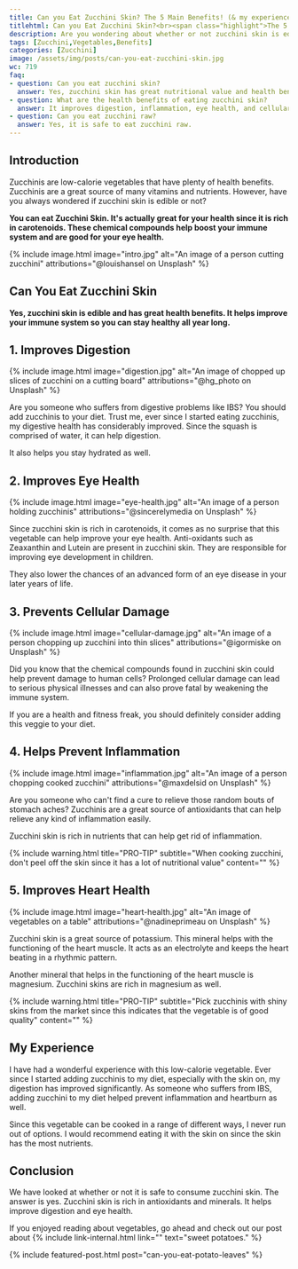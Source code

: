 ```yaml
---
title: Can you Eat Zucchini Skin? The 5 Main Benefits! (& my experience)
titlehtml: Can you Eat Zucchini Skin?<br><span class="highlight">The 5 Main Benefits! (& my experience)</span>
description: Are you wondering about whether or not zucchini skin is edible? Keep reading to find out more!
tags: [Zucchini,Vegetables,Benefits]
categories: [Zucchini]
image: /assets/img/posts/can-you-eat-zucchini-skin.jpg
wc: 719
faq: 
- question: Can you eat zucchini skin?
  answer: Yes, zucchini skin has great nutritional value and health benefits. ,
- question: What are the health benefits of eating zucchini skin?
  answer: It improves digestion, inflammation, eye health, and cellular damage.,
- question: Can you eat zucchini raw?
  answer: Yes, it is safe to eat zucchini raw.
---
```


## Introduction

Zucchinis are low-calorie vegetables that have plenty of health benefits. Zucchinis are a great source of many vitamins and nutrients. However, have you always wondered if zucchini skin is edible or not?

**You can eat Zucchini Skin. It's actually great for your health since it is rich in carotenoids. These chemical compounds help boost your immune system and are good for your eye health.** 

{% include image.html image="intro.jpg" alt="An image of a person cutting zucchini" attributions="@louishansel on Unsplash" %}


## Can You Eat Zucchini Skin

**Yes, zucchini skin is edible and has great health benefits. It helps improve your immune system so you can stay healthy all year long.** 

## 1. Improves Digestion

{% include image.html image="digestion.jpg" alt="An image of chopped up slices of zucchini on a cutting board" attributions="@hg_photo on Unsplash" %}

Are you someone who suffers from digestive problems like IBS? You should add zucchinis to your diet. Trust me, ever since I started eating zucchinis, my digestive health has considerably improved. Since the squash is comprised of water, it can help digestion.&nbsp;

It also helps you stay hydrated as well.

## 2. Improves Eye Health

{% include image.html image="eye-health.jpg" alt="An image of a person holding zucchinis" attributions="@sincerelymedia on Unsplash" %}

Since zucchini skin is rich in carotenoids, it comes as no surprise that this vegetable can help improve your eye health. Anti-oxidants such as Zeaxanthin and Lutein are present in zucchini skin. They are responsible for improving eye development in children.

They also lower the chances of an advanced form of an eye disease in your later years of life.

## 3. Prevents Cellular Damage

{% include image.html image="cellular-damage.jpg" alt="An image of a person chopping up zucchini into thin slices" attributions="@igormiske on Unsplash" %}

Did you know that the chemical compounds found in zucchini skin could help prevent damage to human cells? Prolonged cellular damage can lead to serious physical illnesses and can also prove fatal by weakening the immune system.&nbsp;

If you are a health and fitness freak, you should definitely consider adding this veggie to your diet.

## 4. Helps Prevent Inflammation

{% include image.html image="inflammation.jpg" alt="An image of a person chopping cooked zucchini" attributions="@maxdelsid on Unsplash" %}

Are you someone who can't find a cure to relieve those random bouts of stomach aches? Zucchinis are a great source of antioxidants that can help relieve any kind of inflammation easily.

Zucchini skin is rich in nutrients that can help get rid of inflammation.&nbsp;

{% include warning.html title="PRO-TIP" subtitle="When cooking zucchini, don't peel off the skin since it has a lot of nutritional value" content="" %}

## 5. Improves Heart Health

{% include image.html image="heart-health.jpg" alt="An image of vegetables on a table" attributions="@nadineprimeau on Unsplash" %}

Zucchini skin is a great source of potassium. This mineral helps with the functioning of the heart muscle. It acts as an electrolyte and keeps the heart beating in a rhythmic pattern.&nbsp;

Another mineral that helps in the functioning of the heart muscle is magnesium. Zucchini skins are rich in magnesium as well.&nbsp;

{% include warning.html title="PRO-TIP" subtitle="Pick zucchinis with shiny skins from the market since this indicates that the vegetable is of good quality" content="" %}

## My Experience

I have had a wonderful experience with this low-calorie vegetable. Ever since I started adding zucchinis to my diet, especially with the skin on, my digestion has improved significantly. As someone who suffers from IBS, adding zucchini to my diet helped prevent inflammation and heartburn as well.&nbsp;

Since this vegetable can be cooked in a range of different ways, I never run out of options. I would recommend eating it with the skin on since the skin has the most nutrients.&nbsp;

## Conclusion

We have looked at whether or not it is safe to consume zucchini skin. The answer is yes. Zucchini skin is rich in antioxidants and minerals. It helps improve digestion and eye health.&nbsp;

If you enjoyed reading about vegetables, go ahead and check out our post about {% include link-internal.html link="" text="sweet potatoes." %} 

{% include featured-post.html post="can-you-eat-potato-leaves" %}

